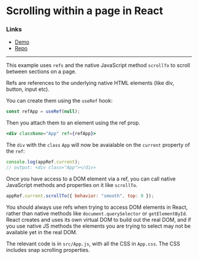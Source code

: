 # Scrolling within a page in React

### Links

-   <a href="https://react-scroll-example.netlify.app/" target="_blank">Demo</a>
-   <a href="https://github.com/code-shmode/react-scroll-example" target="_blank">Repo</a>

---

This example uses `refs` and the native JavaScript method `scrollTo` to scroll between sections on a page.

Refs are references to the underlying native HTML elements (like div, button, input etc).

You can create them using the `useRef` hook:

```js
const refApp = useRef(null);
```

Then you attach them to an element using the ref prop.

```jsx
<div className="App" ref={refApp}>
```

The `div` with the `class` `App` will now be avaialable on the `current` property of the `ref`:

```js
console.log(appRef.current);
// output: <div class="App"></div>
```

Once you have access to a DOM element via a ref, you can call native JavaScript methods and properties on it like `scrollTo`.

```js
appRef.current.scrollTo({ behavior: "smooth", top: 0 });
```

You should always use refs when trying to access DOM elements in React, rather than native methods like `document.querySelector` or `getElementById`. React creates and uses its own virtual DOM to build out the real DOM, and if you use native JS methods the elements you are trying to select may not be available yet in the real DOM.

The relevant code is in `src/App.js`, with all the CSS in `App.css`. The CSS includes snap scrolling properties.
